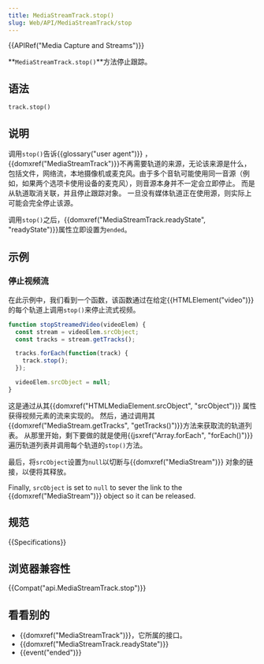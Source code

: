 ```yaml
---
title: MediaStreamTrack.stop()
slug: Web/API/MediaStreamTrack/stop
---
```

{{APIRef("Media Capture and Streams")}}

**`MediaStreamTrack.stop()`**方法停止跟踪。

## 语法

```plain
track.stop()
```

## 说明

调用`stop()`告诉{{glossary("user agent")}} ，{{domxref("MediaStreamTrack")}}不再需要轨道的来源，无论该来源是什么，包括文件，网络流，本地摄像机或麦克风。由于多个音轨可能使用同一音源（例如，如果两个选项卡使用设备的麦克风），则音源本身并不一定会立即停止。 而是从轨道取消关联，并且停止跟踪对象。 一旦没有媒体轨道正在使用源，则实际上可能会完全停止该源。

调用`stop()`之后，{{domxref("MediaStreamTrack.readyState", "readyState")}}属性立即设置为`ended`。

## 示例

### 停止视频流

在此示例中，我们看到一个函数，该函数通过在给定{{HTMLElement("video")}}的每个轨道上调用`stop()`来停止流式视频。

```js
function stopStreamedVideo(videoElem) {
  const stream = videoElem.srcObject;
  const tracks = stream.getTracks();

  tracks.forEach(function(track) {
    track.stop();
  });

  videoElem.srcObject = null;
}
```

这是通过从其{{domxref("HTMLMediaElement.srcObject", "srcObject")}} 属性获得视频元素的流来实现的。 然后，通过调用其{{domxref("MediaStream.getTracks", "getTracks()")}}方法来获取流的轨道列表。 从那里开始，剩下要做的就是使用{{jsxref("Array.forEach", "forEach()")}}遍历轨道列表并调用每个轨道的`stop()`方法。

最后，将`srcObject`设置为`null`以切断与{{domxref("MediaStream")}} 对象的链接，以便将其释放。

Finally, `srcObject` is set to `null` to sever the link to the {{domxref("MediaStream")}} object so it can be released.

## 规范

{{Specifications}}

## 浏览器兼容性

{{Compat("api.MediaStreamTrack.stop")}}

## 看看别的

- {{domxref("MediaStreamTrack")}}，它所属的接口。
- {{domxref("MediaStreamTrack.readyState")}}
- {{event("ended")}}
